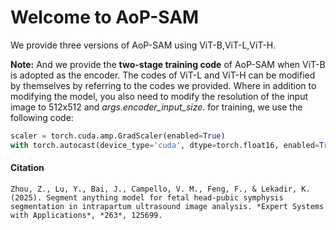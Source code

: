 # Welcome to AoP-SAM

We provide three versions of AoP-SAM using ViT-B,ViT-L,ViT-H.



**Note:** And we provide the **two-stage training code** of AoP-SAM when ViT-B is adopted as the encoder. The codes of ViT-L and ViT-H can be modified by themselves by referring to the codes we provided. Where in addition to modifying the model, you also need to modify the resolution of the input image to 512x512 and *args.encoder_input_size*. for training, we use the following code: 

```python
scaler = torch.cuda.amp.GradScaler(enabled=True) 
with torch.autocast(device_type='cuda', dtype=torch.float16, enabled=True)
```



#### Citation

```
Zhou, Z., Lu, Y., Bai, J., Campello, V. M., Feng, F., & Lekadir, K. (2025). Segment anything model for fetal head-pubic symphysis segmentation in intrapartum ultrasound image analysis. *Expert Systems with Applications*, *263*, 125699.
```


